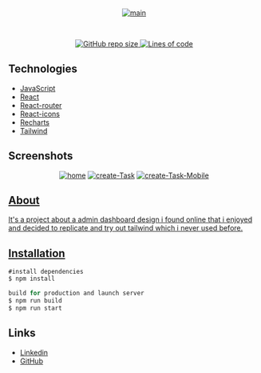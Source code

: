 
<div align="center">
  <br />
  <p>
	<a href="https://ibb.co/FBXk3cZ"><img src="https://i.ibb.co/BgGH3vW/home.png" alt="main" border="0"></a>
  </p>
  <br />
  <p>
	<a href="https://github.com/marcofrr/admin-dashboard/"><img src="https://img.shields.io/github/repo-size/marcofrr/admin-dashboard" alt="GitHub repo size">
	<a href="https://github.com/marcofrr/admin-dashboard/"><img src="https://img.shields.io/tokei/lines/github/marcofrr/admin-dashboard" alt="Lines of code"></a>  
</p> 
</div>

## Technologies

- [JavaScript](https://www.javascript.com/)
- [React](https://reactjs.org/)
- [React-router](https://reactrouter.com/)
- [React-icons](https://react-icons.github.io/react-icons/)
- [Recharts](https://recharts.org/en-US/)
- [Tailwind](https://tailwindcss.com/)


## Screenshots

<div align="center">
	<a href="https://ibb.co/FBXk3cZ"><img src="https://i.ibb.co/BgGH3vW/home.png" alt="home" border="0"></a>
	<a href="https://ibb.co/ZXV3p2b"><img src="https://i.ibb.co/zxr1T6t/create-Task.png" alt="create-Task" border="0"></a>
<a href="https://ibb.co/kXm53xM"><img src="https://i.ibb.co/5LKGY62/create-Task-Mobile.png" alt="create-Task-Mobile" border="0">
</div>

## About

It's a project about a admin dashboard design i found online that i enjoyed and decided to replicate and try out tailwind which i never used before.

## Installation
```js
#install dependencies
$ npm install

build for production and launch server
$ npm run build
$ npm run start
```

## Links

- [Linkedin](https://www.linkedin.com/in/marcofrr/)
- [GitHub](https://github.com/marcofrr)
